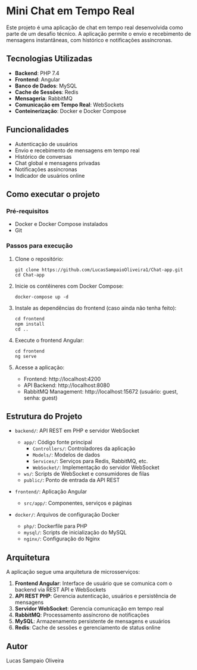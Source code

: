 # Mini Chat em Tempo Real

Este projeto é uma aplicação de chat em tempo real desenvolvida como parte de um desafio técnico. A aplicação permite o envio e recebimento de mensagens instantâneas, com histórico e notificações assíncronas.

## Tecnologias Utilizadas

- **Backend**: PHP 7.4
- **Frontend**: Angular
- **Banco de Dados**: MySQL
- **Cache de Sessões**: Redis
- **Mensageria**: RabbitMQ
- **Comunicação em Tempo Real**: WebSockets
- **Conteinerização**: Docker e Docker Compose

## Funcionalidades

- Autenticação de usuários
- Envio e recebimento de mensagens em tempo real
- Histórico de conversas
- Chat global e mensagens privadas
- Notificações assíncronas
- Indicador de usuários online

## Como executar o projeto

### Pré-requisitos

- Docker e Docker Compose instalados
- Git

### Passos para execução

1. Clone o repositório:
   ```
   git clone https://github.com/LucasSampaioOliveira1/Chat-app.git
   cd Chat-app
   ```

2. Inicie os contêineres com Docker Compose:
   ```
   docker-compose up -d
   ```

3. Instale as dependências do frontend (caso ainda não tenha feito):
   ```
   cd frontend
   npm install
   cd ..
   ```

4. Execute o frontend Angular:
   ```
   cd frontend
   ng serve
   ```

5. Acesse a aplicação:
   - Frontend: http://localhost:4200
   - API Backend: http://localhost:8080
   - RabbitMQ Management: http://localhost:15672 (usuário: guest, senha: guest)

## Estrutura do Projeto

- `backend/`: API REST em PHP e servidor WebSocket
  - `app/`: Código fonte principal
    - `Controllers/`: Controladores da aplicação
    - `Models/`: Modelos de dados
    - `Services/`: Serviços para Redis, RabbitMQ, etc.
    - `WebSocket/`: Implementação do servidor WebSocket
  - `ws/`: Scripts de WebSocket e consumidores de filas
  - `public/`: Ponto de entrada da API REST

- `frontend/`: Aplicação Angular
  - `src/app/`: Componentes, serviços e páginas

- `docker/`: Arquivos de configuração Docker
  - `php/`: Dockerfile para PHP
  - `mysql/`: Scripts de inicialização do MySQL
  - `nginx/`: Configuração do Nginx

## Arquitetura

A aplicação segue uma arquitetura de microsserviços:

1. **Frontend Angular**: Interface de usuário que se comunica com o backend via REST API e WebSockets
2. **API REST PHP**: Gerencia autenticação, usuários e persistência de mensagens
3. **Servidor WebSocket**: Gerencia comunicação em tempo real
4. **RabbitMQ**: Processamento assíncrono de notificações
5. **MySQL**: Armazenamento persistente de mensagens e usuários
6. **Redis**: Cache de sessões e gerenciamento de status online

## Autor

Lucas Sampaio Oliveira
